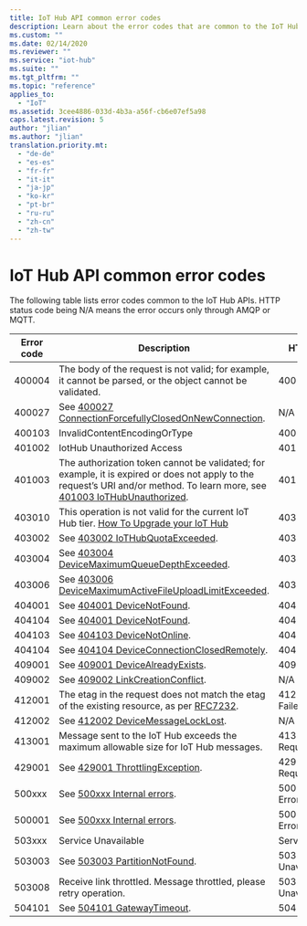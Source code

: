 ```yaml
---
title: IoT Hub API common error codes
description: Learn about the error codes that are common to the IoT Hub APIs.
ms.custom: ""
ms.date: 02/14/2020
ms.reviewer: ""
ms.service: "iot-hub"
ms.suite: ""
ms.tgt_pltfrm: ""
ms.topic: "reference"
applies_to: 
  - "IoT"
ms.assetid: 3cee4886-033d-4b3a-a56f-cb6e07ef5a98
caps.latest.revision: 5
author: "jlian"
ms.author: "jlian"
translation.priority.mt: 
  - "de-de"
  - "es-es"
  - "fr-fr"
  - "it-it"
  - "ja-jp"
  - "ko-kr"
  - "pt-br"
  - "ru-ru"
  - "zh-cn"
  - "zh-tw"
---
```

# IoT Hub API common error codes

The following table lists error codes common to the IoT Hub APIs. HTTP status code being N/A means the error occurs only through AMQP or MQTT.

| Error code | Description | HTTP status code |  
|------------|-----------------------------------------------------------------------------------------------------------------------------------------------------------------------------|---------------------------|
| 400004 | The body of the request is not valid; for example, it cannot be parsed, or the object cannot be validated. | 400 Bad Format |
| 400027 | See [400027 ConnectionForcefullyClosedOnNewConnection](/azure/iot-hub/iot-hub-troubleshoot-error-400027-connectionforcefullyclosedonnewconnection). | N/A |
| 400103 | InvalidContentEncodingOrType |400 Bad Request|
| 401002 | IotHub Unauthorized Access |401 Unauthorized|
| 401003 | The authorization token cannot be validated; for example, it is expired or does not apply to the request’s URI and/or method. To learn more, see [401003 IoTHubUnauthorized](/azure/iot-hub/iot-hub-troubleshoot-error-401003-iothubunauthorized). | 401 Unauthorized |
| 403010 | This operation is not valid for the current IoT Hub tier. [How To Upgrade your IoT Hub](/azure/iot-hub/iot-hub-upgrade) | 403 Forbidden |
| 403002 | See [403002 IoTHubQuotaExceeded](/azure/iot-hub/iot-hub-troubleshoot-error-403002-iothubquotaexceeded). | 403 Forbidden |
| 403004 | See [403004 DeviceMaximumQueueDepthExceeded](/azure/iot-hub/iot-hub-troubleshoot-error-403004-devicemaximumqueuedepthexceeded). | 403 Forbidden |
| 403006 | See [403006 DeviceMaximumActiveFileUploadLimitExceeded](/azure/iot-hub/iot-hub-troubleshoot-error-403006-devicemaximumactivefileuploadlimitexceeded). | 403 Forbidden |
| 404001 | See [404001 DeviceNotFound](/azure/iot-hub/iot-hub-troubleshoot-error-404001-devicenotfound). | 404 Not Found |
| 404104 | See [404001 DeviceNotFound](/azure/iot-hub/iot-hub-troubleshoot-error-404001-devicenotfound). | 404 Not Found |
| 404103 | See [404103 DeviceNotOnline](/azure/iot-hub/iot-hub-troubleshoot-error-404103-devicenotonline). | 404 Not Found |
| 404104 | See [404104 DeviceConnectionClosedRemotely](/azure/iot-hub/iot-hub-troubleshoot-error-404104-deviceconnectionclosedremotely). | 404 Not Found |
| 409001 | See [409001 DeviceAlreadyExists](/azure/iot-hub/iot-hub-troubleshoot-error-409001-devicealreadyexists). | 409 Conflict |
| 409002 | See [409002 LinkCreationConflict](/azure/iot-hub/iot-hub-troubleshoot-error-409002-linkcreationconflict). | N/A |
| 412001 | The etag in the request does not match the etag of the existing resource, as per [RFC7232](https://www.google.com/url?sa=t&rct=j&q=&esrc=s&source=web&cd=1&cad=rja&uact=8&ved=0CB8QFjAAahUKEwj799zo3N3HAhXMO4gKHSdKBTM&url=https%3A%2F%2Ftools.ietf.org%2Fhtml%2Frfc7232&usg=AFQjCNGs7xYLCVYw5XorAUXCdYNFqhgUNw&sig2=sxFg4W4iBNY4cnw2ZC1dAw). | 412 Precondition Failed |
| 412002 | See [412002 DeviceMessageLockLost](/azure/iot-hub/iot-hub-troubleshoot-error-412002-devicemessagelocklost). | N/A |
| 413001 | Message sent to the IoT Hub exceeds the maximum allowable size for IoT Hub messages. | 413 RequestEntityTooLarge |
| 429001 | See [429001 ThrottlingException](/azure/iot-hub/iot-hub-troubleshoot-error-429001-throttlingexception). | 429 Too Many Requests |
| 500xxx | See [500xxx Internal errors](/azure/iot-hub/iot-hub-troubleshoot-error-500xxx-internal-errors). | 500 Internal Server Error |
| 500001 | See [500xxx Internal errors](/azure/iot-hub/iot-hub-troubleshoot-error-500xxx-internal-errors). | 500 Internal Server Error |
| 503xxx | Service Unavailable |Service Unavailable|
| 503003 | See [503003 PartitionNotFound](/azure/iot-hub/iot-hub-troubleshoot-error-503003-partitionnotfound). | 503 Service Unavailable |
| 503008 | Receive link throttled. Message throttled, please retry operation. |503 Server Unavailable|
| 504101 | See [504101 GatewayTimeout](/azure/iot-hub/iot-hub-troubleshoot-error-504101-gatewaytimeout). | 504 Gateway Timeout |
